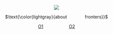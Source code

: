 <div align="center">
  
![](https://komarev.com/ghpvc/?username=X-EVNT&label=不眠&color=cad5d0)
</div>


<p align="center">
$\text{\color{lightgray}{about ⠀ ⠀ ⠀ ⠀fronters}}$
</p>

</p>
<div align="center">

[O1](https://rentry.co/maidful)  ⠀ ⠀ ⠀ ⠀⠀ ⠀[O2](https://www.fronters.cc/sp/networked)
</div>

